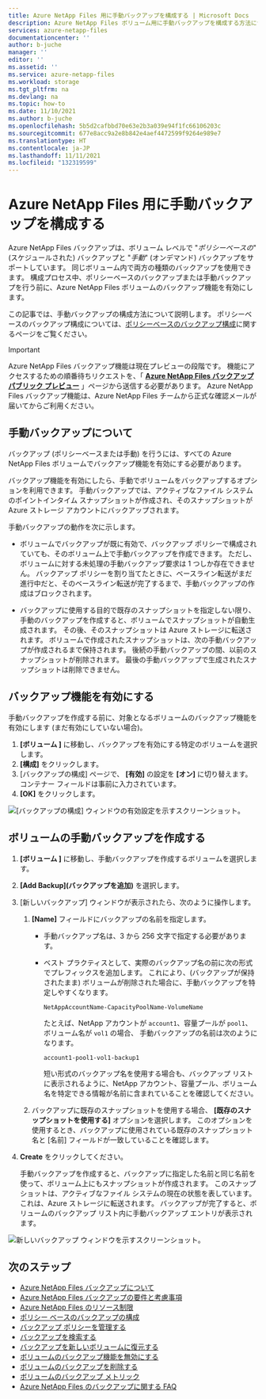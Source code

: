 ```yaml
---
title: Azure NetApp Files 用に手動バックアップを構成する | Microsoft Docs
description: Azure NetApp Files ボリューム用に手動バックアップを構成する方法について説明します。
services: azure-netapp-files
documentationcenter: ''
author: b-juche
manager: ''
editor: ''
ms.assetid: ''
ms.service: azure-netapp-files
ms.workload: storage
ms.tgt_pltfrm: na
ms.devlang: na
ms.topic: how-to
ms.date: 11/10/2021
ms.author: b-juche
ms.openlocfilehash: 5b5d2cafbbd70e63e2b3a039e94f1fc66106203c
ms.sourcegitcommit: 677e8acc9a2e8b842e4aef4472599f9264e989e7
ms.translationtype: HT
ms.contentlocale: ja-JP
ms.lasthandoff: 11/11/2021
ms.locfileid: "132319599"
---
```

# <a name="configure-manual-backups-for-azure-netapp-files"></a>Azure NetApp Files 用に手動バックアップを構成する 

Azure NetApp Files バックアップは、ボリューム レベルで "*ポリシーベースの*" (スケジュールされた) バックアップと "*手動*" (オンデマンド) バックアップをサポートしています。 同じボリューム内で両方の種類のバックアップを使用できます。 構成プロセス中、ポリシーベースのバックアップまたは手動バックアップを行う前に、Azure NetApp Files ボリュームのバックアップ機能を有効にします。 

この記事では、手動バックアップの構成方法について説明します。 ポリシーベースのバックアップ構成については、[ポリシーベースのバックアップ構成](backup-configure-policy-based.md)に関するページをご覧ください。  

> [!IMPORTANT]
> Azure NetApp Files バックアップ機能は現在プレビューの段階です。 機能にアクセスするための順番待ちリクエストを、「 **[Azure NetApp Files バックアップ パブリック プレビュー](https://aka.ms/anfbackuppreviewsignup)** 」ページから送信する必要があります。 Azure NetApp Files バックアップ機能は、Azure NetApp Files チームから正式な確認メールが届いてからご利用ください。

## <a name="about-manual-backups"></a>手動バックアップについて  

バックアップ (ポリシーベースまたは手動) を行うには、すべての Azure NetApp Files ボリュームでバックアップ機能を有効にする必要があります。   

バックアップ機能を有効にしたら、手動でボリュームをバックアップするオプションを利用できます。 手動バックアップでは、アクティブなファイル システムのポイントインタイム スナップショットが作成され、そのスナップショットが Azure ストレージ アカウントにバックアップされます。

手動バックアップの動作を次に示します。  

* ボリュームでバックアップが既に有効で、バックアップ ポリシーで構成されていても、そのボリューム上で手動バックアップを作成できます。  ただし、ボリュームに対する未処理の手動バックアップ要求は 1 つしか存在できません。 バックアップ ポリシーを割り当てたときに、ベースライン転送がまだ進行中だと、そのベースライン転送が完了するまで、手動バックアップの作成はブロックされます。

* バックアップに使用する目的で既存のスナップショットを指定しない限り、手動のバックアップを作成すると、ボリュームでスナップショットが自動生成されます。 その後、そのスナップショットは Azure ストレージに転送されます。 ボリュームで作成されたスナップショットは、次の手動バックアップが作成されるまで保持されます。 後続の手動バックアップの間、以前のスナップショットが削除されます。 最後の手動バックアップで生成されたスナップショットは削除できません。 

## <a name="enable-backup-functionality"></a>バックアップ機能を有効にする

手動バックアップを作成する前に、対象となるボリュームのバックアップ機能を有効にします (まだ有効にしていない場合)。 

1. **[ボリューム ]** に移動し、バックアップを有効にする特定のボリュームを選択します。
2. **[構成]** をクリックします。
3. [バックアップの構成] ページで、 **[有効]** の設定を **[オン]** に切り替えます。   
    コンテナー フィールドは事前に入力されています。 
4. **[OK]** をクリックします。   

![[バックアップの構成] ウィンドウの有効設定を示すスクリーンショット。](../media/azure-netapp-files/backup-configure-enabled.png)

## <a name="create-a-manual-backup-for-a-volume"></a>ボリュームの手動バックアップを作成する

1. **[ボリューム ]** に移動し、手動バックアップを作成するボリュームを選択します。
2. **[Add Backup]\(バックアップを追加\)** を選択します。
3. [新しいバックアップ] ウィンドウが表示されたら、次のように操作します。   

    1. **[Name]** フィールドにバックアップの名前を指定します。   
    
        * 手動バックアップ名は、3 から 256 文字で指定する必要があります。   
        * ベスト プラクティスとして、実際のバックアップ名の前に次の形式でプレフィックスを追加します。 これにより、(バックアップが保持されたまま) ボリュームが削除された場合に、手動バックアップを特定しやすくなります。   

            `NetAppAccountName-CapacityPoolName-VolumeName`   

            たとえば、NetApp アカウントが `account1`、容量プールが `pool1`、ボリューム名が `vol1` の場合、 手動バックアップの名前は次のようになります。    

            `account1-pool1-vol1-backup1`   

            短い形式のバックアップ名を使用する場合も、バックアップ リストに表示されるように、NetApp アカウント、容量プール、ボリューム名を特定できる情報が名前に含まれていることを確認してください。
            
    2. バックアップに既存のスナップショットを使用する場合、 **[既存のスナップショットを使用する]** オプションを選択します。  このオプションを使用するとき、バックアップに使用されている既存のスナップショット名と [名前] フィールドが一致していることを確認します。 

4. **Create** をクリックしてください。 

    手動バックアップを作成すると、バックアップに指定した名前と同じ名前を使って、ボリューム上にもスナップショットが作成されます。 このスナップショットは、アクティブなファイル システムの現在の状態を表しています。 これは、Azure ストレージに転送されます。 バックアップが完了すると、ボリュームのバックアップ リスト内に手動バックアップ エントリが表示されます。

![新しいバックアップ ウィンドウを示すスクリーンショット。](../media/azure-netapp-files/backup-new.png)


## <a name="next-steps"></a>次のステップ  

* [Azure NetApp Files バックアップについて](backup-introduction.md)
* [Azure NetApp Files バックアップの要件と考慮事項](backup-requirements-considerations.md)
* [Azure NetApp Files のリソース制限](azure-netapp-files-resource-limits.md)
* [ポリシー ベースのバックアップの構成](backup-configure-policy-based.md)
* [バックアップ ポリシーを管理する](backup-manage-policies.md)
* [バックアップを検索する](backup-search.md)
* [バックアップを新しいボリュームに復元する](backup-restore-new-volume.md)
* [ボリュームのバックアップ機能を無効にする](backup-disable.md)
* [ボリュームのバックアップを削除する](backup-delete.md)
* [ボリュームのバックアップ メトリック](azure-netapp-files-metrics.md#volume-backup-metrics)
* [Azure NetApp Files のバックアップに関する FAQ](faq-backup.md)


